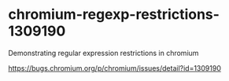 # chromium-regexp-restrictions-1309190

Demonstrating regular expression restrictions in chromium

https://bugs.chromium.org/p/chromium/issues/detail?id=1309190
